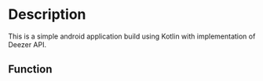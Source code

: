 # Description
This is a simple android application build using Kotlin with implementation of Deezer API.

## Function
